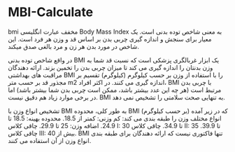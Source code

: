 # MBI-Calculate
bmi مخفف عبارت انگلیسی Body Mass Index
به معنی شاخص توده بدنی است. یک معیار برای سنجش و اندازه گیری چربی بدن بر اساس قد و وزن هر فرد است. این شاخص در مورد بدن هر زن و مرد بالغی صدق میکند.

در واقع شاخص توده بدنی BMI یک ابزار غربالگری پزشکی است که نسبت قد شما به وزن بدنتان را اندازه گیری می کند تا میزان چربی بدن را تخمین بزند. ارائه دهندگان مراقبت های بهداشتی BMI را با استفاده از وزن بر حسب کیلوگرم (کیلوگرم) تقسیم بر مجذور قد بر حسب متر m2 اندازه گیری می کنند. در اکثر افراد، BMI با چربی بدن مرتبط است (هر چه این عدد بیشتر باشد، ممکن است چربی بدن شما بیشتر باشد) اما در برخی موارد زیاد هم دقیق نیست. BMI به تنهایی صحت سلامتی را تشخیص نمی دهد.

تشخیص انواع وزن با BMI
به طور کلی، محدوده BMI که در زیر آمده (بر حسب کیلوگرم) انواع مختلف وزن را طبقه بندی می کند: 
کم وزنی: کمتر از 18.5.
محدوده بهینه: 18.5 تا 24.9.
اضافه وزن: 25 تا 29.9.
چاقی کلاس I: 30 تا 34.9.
چاقی کلاس II: 35 تا 39.9.
چاقی کلاس III: بیش از 40.
BMI تنها فاکتوری نیست که ارائه دهندگان برای طبقه بندی انواع وزن از آن استفاده می کنند.


